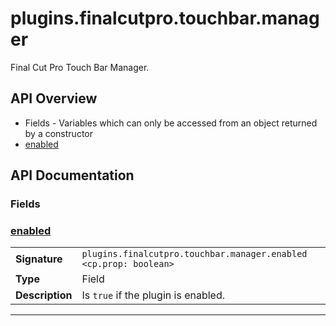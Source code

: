 # plugins.finalcutpro.touchbar.manager

Final Cut Pro Touch Bar Manager.

## API Overview
* Fields - Variables which can only be accessed from an object returned by a constructor
 * [enabled](#enabled)

## API Documentation

### Fields


### [enabled](#enabled)

|                                             |                                                                                     |
| --------------------------------------------|-------------------------------------------------------------------------------------|
| **Signature**                               | `plugins.finalcutpro.touchbar.manager.enabled <cp.prop: boolean>`                                                                    |
| **Type**                                    | Field                                                                     |
| **Description**                             | Is `true` if the plugin is enabled.                                                                     |

---
